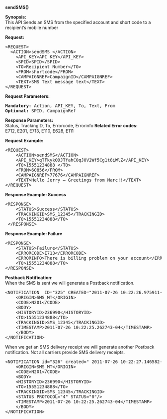 <div><strong>sendSMS()</strong></div>
<p><strong>Synopsis: </strong><br />
This API Sends an SMS from the specified account and short code to a recipient’s mobile number</p>
<div><strong>Request:</strong></div>
<pre>&lt;REQUEST&gt;
  &lt;ACTION&gt;sendSMS &lt;/ACTION&gt;
	&lt;API_KEY&gt;API KEY&lt;/API_KEY&gt;
	&lt;SPID&gt;SPID&lt;/SPID&gt;
	&lt;TO&gt;Recipient Number&lt;/TO&gt;
	&lt;FROM&gt;shortcode&lt;/FROM&gt;
	&lt;CAMPAIGNREF&gt;CampaignID&lt;/CAMPAIGNREF&gt;
	&lt;TEXT&gt;SMS Text message text&lt;/TEXT&gt;
&lt;/REQUEST&gt;</pre>
<div><strong>Request Parameters:</strong></div>
<pre><strong>Mandatory:</strong> Action, API_KEY, To, Text, From
<strong>Optional:</strong> SPID, CampaignRef</pre>
<p><strong>Response Parameters:</strong><br />
	Status, TrackingID, To, Errorcode, Errorinfo
<strong>Related Error codes: </strong><br />
	E712, E201, E713, E110, E628, E111
<div><strong>Request Example:</strong></div>
<pre>&lt;REQUEST&gt;
    &lt;ACTION&gt;sendSMS&lt;/ACTION&gt;
    &lt;API_KEY&gt;qTFkykO9JTfahCOqJ0V2Wf5Cg1t8iWlZ&lt;/API_KEY&gt;
    &lt;TO&gt;15551234888 &lt;/TO&gt;
    &lt;FROM&gt;60856&lt;/FROM&gt;
    &lt;CAMPAIGNREF&gt;77676&lt;/CAMPAIGNREF&gt;
    &lt;TEXT&gt;Hello Jerry – Greetings from Marc!!&lt;/TEXT&gt;
&lt;/REQUEST&gt;</pre>
<div><strong>Response Example: Success</strong></div>
<pre>&lt;RESPONSE&gt;
	&lt;STATUS&gt;Success&lt;/STATUS&gt;
	&lt;TRACKINGID&gt;SMS_12345&lt;/TRACKINGID&gt;
	&lt;TO&gt;15551234888&lt;/TO&gt;
 &lt;/RESPONSE&gt;</pre>
<div><strong>Response Example: Failure</strong></div>
<pre>&lt;RESPONSE&gt;
	&lt;STATUS&gt;Failure&lt;/STATUS&gt;
	&lt;ERRORCODE&gt;E713&lt;/ERRORCODE&gt;
	&lt;ERRORINFO&gt;There is billing problem on your account&lt;/ERRORINFO&gt;
	&lt;TO&gt;15551234888&lt;/TO&gt;
&lt;/RESPONSE&gt;</pre>
<div><strong>Postback Notification:</strong><br />
When the SMS is sent we will generate a Postback notification.</div>
<pre>&lt;NOTIFICATION  ID="325" CREATED="2011-07-26 10:22:26.975911-04" &gt;
	&lt;ORIGIN&gt;SMS_MT&lt;/ORIGIN&gt;
	&lt;CODE&gt;N201&lt;/CODE&gt;
	&lt;BODY&gt;
	&lt;HISTORYID&gt;236990&lt;/HISTORYID&gt;
	&lt;TO&gt;15551234888&lt;/TO&gt;
	&lt;TRACKINGID&gt;SMS_12345&lt;/TRACKINGID&gt;
	&lt;TIMESTAMP&gt;2011-07-26 10:22:25.262743-04&lt;/TIMESTAMP&gt;
	&lt;/BODY&gt;
&lt;/NOTIFICATION&gt;</pre>
<p>When we get an SMS delivery receipt we will generate another Postback notification. Not all carriers provide SMS delivery receipts.</p>
<pre>&lt;NOTIFICATION id="326" created=" 2011-07-26 10:22:27.146582-04"&gt;
	&lt;ORIGIN&gt;SMS_MT&lt;/ORIGIN&gt;
 	&lt;CODE&gt;N201&lt;/CODE&gt;
	&lt;BODY&gt;
	&lt;HISTORYID&gt;236990&lt;/HISTORYID&gt;
 	&lt;TO&gt;15551234888&lt;/TO&gt;
	&lt;TRACKINGID&gt;SMS_12345&lt;/TRACKINGID&gt;
	&lt;STATUS PROTOCOL="4" STATUS="0"/&gt;
	&lt;TIMESTAMP&gt;2011-07-26 10:22:25.262743-04&lt;/TIMESTAMP&gt;
	&lt;/BODY&gt;
&lt;/NOTIFICATION&gt;</pre>
